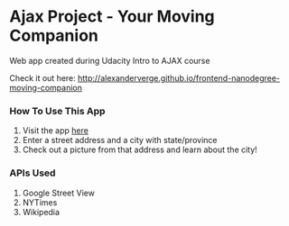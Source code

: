 # Ajax Project - Your Moving Companion
Web app created during Udacity Intro to AJAX course

Check it out here: http://alexanderverge.github.io/frontend-nanodegree-moving-companion

### How To Use This App

1. Visit the app [here](http://alexanderverge.github.io/frontend-nanodegree-moving-companion)
2. Enter a street address and a city with state/province
3. Check out a picture from that address and learn about the city!

### APIs Used

1. Google Street View
2. NYTimes
3. Wikipedia
